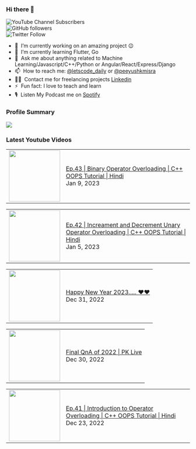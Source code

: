 ### Hi there 👋

![YouTube Channel Subscribers](https://img.shields.io/youtube/channel/subscribers/UCgmk1KXmrHXt_DO0kScyVmQ?style=social)  
![GitHub followers](https://img.shields.io/github/followers/misrapk?style=social)  
![Twitter Follow](https://img.shields.io/twitter/follow/peeyushkmisra?style=social)

- 🔭 &nbsp;I’m currently working on an amazing project :wink:
- 🌱 &nbsp;I’m currently learning Flutter, Go
- 💬 &nbsp;Ask me about anything related to Machine Learning/Javascript/C++/Python or Angular/React/Express/Django
- 📫 &nbsp;How to reach me: [@letscode_daily](https://www.instagram.com/letscode_daily/) or [@peeyushkmisra](https://www.instagram.com/peeyushkmisra/)
- 👨‍💻 &nbsp;Contact me for freelancing projects [Linkedin](https://www.linkedin.com/in/peeyushkmisra/)
- ⚡ &nbsp;Fun fact: I love to teach and learn
- 🎙 &nbsp;Listen My Podcast me on [Spotify](https://open.spotify.com/show/5HlTHA4yxnj56N1klajpQc)

### Profile Summary

![](https://github-profile-summary-cards.vercel.app/api/cards/profile-details?username=misrapk&theme=dracula)

### Latest Youtube Videos

<!-- YOUTUBE:START --><table><tr><td><a href="https://www.youtube.com/watch?v=13aKbokOMh4"><img width="140px" src="https://i.ytimg.com/vi/13aKbokOMh4/mqdefault.jpg"></a></td>
<td><a href="https://www.youtube.com/watch?v=13aKbokOMh4">Ep.43 | Binary Operator Overloading | C++ OOPS Tutorial |  Hindi</a><br/>Jan 9, 2023</td></tr></table>
<table><tr><td><a href="https://www.youtube.com/watch?v=ZxFXyphFRnE"><img width="140px" src="https://i.ytimg.com/vi/ZxFXyphFRnE/mqdefault.jpg"></a></td>
<td><a href="https://www.youtube.com/watch?v=ZxFXyphFRnE">Ep.42 | Increament and Decrement Unary Operator Overloading | C++ OOPS Tutorial |  Hindi</a><br/>Jan 5, 2023</td></tr></table>
<table><tr><td><a href="https://www.youtube.com/watch?v=KWo87koL7f0"><img width="140px" src="https://i.ytimg.com/vi/KWo87koL7f0/mqdefault.jpg"></a></td>
<td><a href="https://www.youtube.com/watch?v=KWo87koL7f0">Happy New Year 2023..... ❤️❤️</a><br/>Dec 31, 2022</td></tr></table>
<table><tr><td><a href="https://www.youtube.com/watch?v=deTCoetssZE"><img width="140px" src="https://i.ytimg.com/vi/deTCoetssZE/mqdefault.jpg"></a></td>
<td><a href="https://www.youtube.com/watch?v=deTCoetssZE">Final QnA of 2022 | PK Live</a><br/>Dec 30, 2022</td></tr></table>
<table><tr><td><a href="https://www.youtube.com/watch?v=KdDcPEWK4X0"><img width="140px" src="https://i.ytimg.com/vi/KdDcPEWK4X0/mqdefault.jpg"></a></td>
<td><a href="https://www.youtube.com/watch?v=KdDcPEWK4X0">Ep.41 | Introduction to Operator Overloading | C++ OOPS Tutorial |  Hindi</a><br/>Dec 23, 2022</td></tr></table>
<!-- YOUTUBE:END -->
